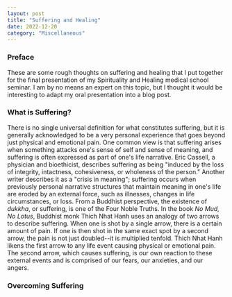 ```yaml
---
layout: post
title: "Suffering and Healing"
date: 2022-12-20
category: "Miscellaneous"
---
```


### Preface

These are some rough thoughts on suffering and healing that I put together for the final presentation of my Spirituality and Healing medical school seminar. I am by no means an expert on this topic, but I thought it would be interesting to adapt my oral presentation into a blog post. 

### What is Suffering? 

There is no single universal definition for what constitutes suffering, but it is generally acknowledged to be a very personal experience that goes beyond just physical and emotional pain. One common view is that suffering arises when something attacks one's sense of self and sense of meaning, and suffering is often expressed as part of one's life narrative. Eric Cassell, a physician and bioethicist, describes suffering as being "induced by the loss of integrity, intactness, cohesiveness, or wholeness of the person." Another writer describes it as a "crisis in meaning"; suffering occurs when previously personal narrative structures that maintain meaning in one's life are eroded by an external force, such as illnesses, changes in life circumstances, or loss. From a Buddhist perspective, the existence of *dukkha*, or suffering, is one of the Four Noble Truths. In the book *No Mud, No Lotus*, Buddhist monk Thich Nhat Hanh uses an analogy of two arrows to describe suffering. When one is shot by a single arrow, there is a certain amount of pain. If one is then shot in the same exact spot by a second arrow, the pain is not just doubled--it is multiplied tenfold. Thich Nhat Hanh likens the first arrow to any life event causing physical or emotional pain. The second arrow, which causes suffering, is our own reaction to these external events and is comprised of our fears, our anxieties, and our angers.

### Overcoming Suffering
